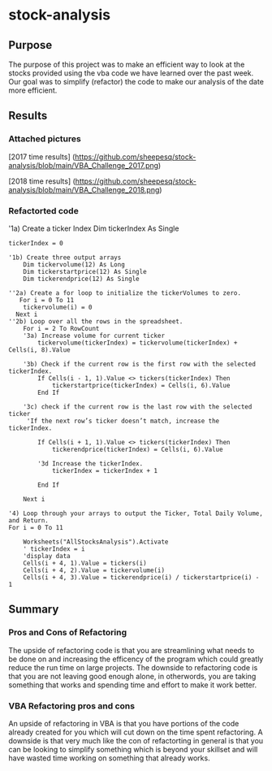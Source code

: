 # stock-analysis

## Purpose

The purpose of this project was to make an efficient way to look at the stocks provided using the vba code we have learned over the past week. Our goal was to simplify (refactor) the code to make our analysis of the date more efficient. 


## Results

### Attached pictures
[2017 time results] (https://github.com/sheepesq/stock-analysis/blob/main/VBA_Challenge_2017.png)


[2018 time results] (https://github.com/sheepesq/stock-analysis/blob/main/VBA_Challenge_2018.png)

### Refactorted code

'1a) Create a ticker Index
    Dim tickerIndex As Single
    
    tickerIndex = 0
    
    '1b) Create three output arrays
        Dim tickervolume(12) As Long
        Dim tickerstartprice(12) As Single
        Dim tickerendprice(12) As Single
        
    ''2a) Create a for loop to initialize the tickerVolumes to zero.
       For i = 0 To 11
        tickervolume(i) = 0
      Next i
    ''2b) Loop over all the rows in the spreadsheet.
        For i = 2 To RowCount
        '3a) Increase volume for current ticker
            tickervolume(tickerIndex) = tickervolume(tickerIndex) + Cells(i, 8).Value
        
        '3b) Check if the current row is the first row with the selected tickerIndex.
            If Cells(i - 1, 1).Value <> tickers(tickerIndex) Then
                tickerstartprice(tickerIndex) = Cells(i, 6).Value
            End If
        
        '3c) check if the current row is the last row with the selected ticker
         'If the next row’s ticker doesn’t match, increase the tickerIndex.
       
            If Cells(i + 1, 1).Value <> tickers(tickerIndex) Then
                tickerendprice(tickerIndex) = Cells(i, 6).Value

            '3d Increase the tickerIndex.
                tickerIndex = tickerIndex + 1
            
            End If
    
        Next i
    
    '4) Loop through your arrays to output the Ticker, Total Daily Volume, and Return.
    For i = 0 To 11
        
        Worksheets("AllStocksAnalysis").Activate
        ' tickerIndex = i
        'display data
        Cells(i + 4, 1).Value = tickers(i)
        Cells(i + 4, 2).Value = tickervolume(i)
        Cells(i + 4, 3).Value = tickerendprice(i) / tickerstartprice(i) - 1
       

## Summary 

### Pros and Cons of Refactoring

The upside of refactoring code is that you are streamlining what needs to be done on and increasing the efficency of the program which could greatly reduce the run time on large projects. The downside to refactoring code is that you are not leaving good enough alone, in otherwords, you are taking something that works and spending time and effort to make it work better.

### VBA Refactoring pros and cons

An upside of refactoring in VBA  is that you have portions of the code already created for you which will cut down on the time spent refactoring. A downside is that very much like the con of refactorting in general  is that you can be looking to simplify something which is beyond your skillset and will have wasted time working on something that already works. 

